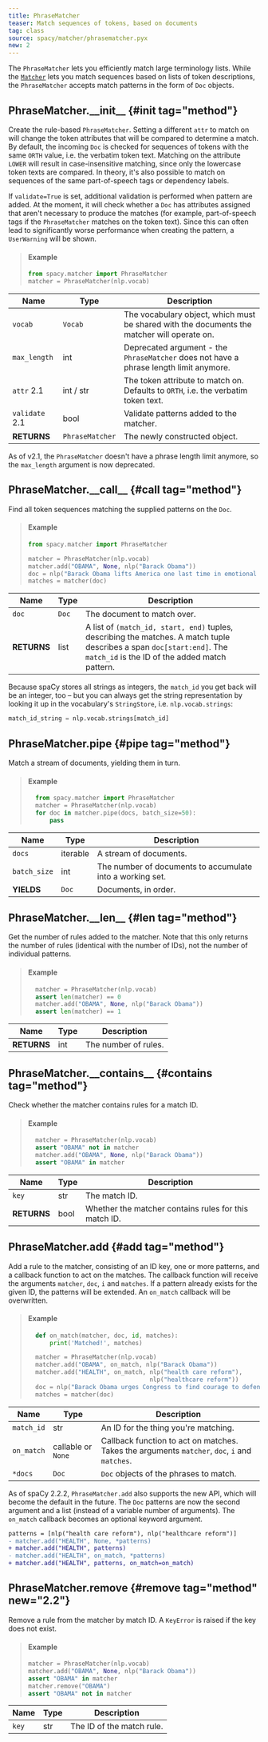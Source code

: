 ```yaml
---
title: PhraseMatcher
teaser: Match sequences of tokens, based on documents
tag: class
source: spacy/matcher/phrasematcher.pyx
new: 2
---
```


The `PhraseMatcher` lets you efficiently match large terminology lists. While
the [`Matcher`](/api/matcher) lets you match sequences based on lists of token
descriptions, the `PhraseMatcher` accepts match patterns in the form of `Doc`
objects.

## PhraseMatcher.\_\_init\_\_ {#init tag="method"}

Create the rule-based `PhraseMatcher`. Setting a different `attr` to match on
will change the token attributes that will be compared to determine a match. By
default, the incoming `Doc` is checked for sequences of tokens with the same
`ORTH` value, i.e. the verbatim token text. Matching on the attribute `LOWER`
will result in case-insensitive matching, since only the lowercase token texts
are compared. In theory, it's also possible to match on sequences of the same
part-of-speech tags or dependency labels.

If `validate=True` is set, additional validation is performed when pattern are
added. At the moment, it will check whether a `Doc` has attributes assigned that
aren't necessary to produce the matches (for example, part-of-speech tags if the
`PhraseMatcher` matches on the token text). Since this can often lead to
significantly worse performance when creating the pattern, a `UserWarning` will
be shown.

> #### Example
>
> ```python
> from spacy.matcher import PhraseMatcher
> matcher = PhraseMatcher(nlp.vocab)
> ```

| Name                                    | Type            | Description                                                                                 |
| --------------------------------------- | --------------- | ------------------------------------------------------------------------------------------- |
| `vocab`                                 | `Vocab`         | The vocabulary object, which must be shared with the documents the matcher will operate on. |
| `max_length`                            | int             | Deprecated argument - the `PhraseMatcher` does not have a phrase length limit anymore.      |
| `attr` <Tag variant="new">2.1</Tag>     | int / str       | The token attribute to match on. Defaults to `ORTH`, i.e. the verbatim token text.          |
| `validate` <Tag variant="new">2.1</Tag> | bool            | Validate patterns added to the matcher.                                                     |
| **RETURNS**                             | `PhraseMatcher` | The newly constructed object.                                                               |

<Infobox title="Changed in v2.1" variant="warning">

As of v2.1, the `PhraseMatcher` doesn't have a phrase length limit anymore, so
the `max_length` argument is now deprecated.

</Infobox>

## PhraseMatcher.\_\_call\_\_ {#call tag="method"}

Find all token sequences matching the supplied patterns on the `Doc`.

> #### Example
>
> ```python
> from spacy.matcher import PhraseMatcher
>
> matcher = PhraseMatcher(nlp.vocab)
> matcher.add("OBAMA", None, nlp("Barack Obama"))
> doc = nlp("Barack Obama lifts America one last time in emotional farewell")
> matches = matcher(doc)
> ```

| Name        | Type  | Description                                                                                                                                                              |
| ----------- | ----- | ------------------------------------------------------------------------------------------------------------------------------------------------------------------------ |
| `doc`       | `Doc` | The document to match over.                                                                                                                                              |
| **RETURNS** | list  | A list of `(match_id, start, end)` tuples, describing the matches. A match tuple describes a span `doc[start:end]`. The `match_id` is the ID of the added match pattern. |

<Infobox title="Note on retrieving the string representation of the match_id" variant="warning">

Because spaCy stores all strings as integers, the `match_id` you get back will
be an integer, too – but you can always get the string representation by looking
it up in the vocabulary's `StringStore`, i.e. `nlp.vocab.strings`:

```python
match_id_string = nlp.vocab.strings[match_id]
```

</Infobox>

## PhraseMatcher.pipe {#pipe tag="method"}

Match a stream of documents, yielding them in turn.

> #### Example
>
> ```python
>   from spacy.matcher import PhraseMatcher
>   matcher = PhraseMatcher(nlp.vocab)
>   for doc in matcher.pipe(docs, batch_size=50):
>       pass
> ```

| Name         | Type     | Description                                               |
| ------------ | -------- | --------------------------------------------------------- |
| `docs`       | iterable | A stream of documents.                                    |
| `batch_size` | int      | The number of documents to accumulate into a working set. |
| **YIELDS**   | `Doc`    | Documents, in order.                                      |

## PhraseMatcher.\_\_len\_\_ {#len tag="method"}

Get the number of rules added to the matcher. Note that this only returns the
number of rules (identical with the number of IDs), not the number of individual
patterns.

> #### Example
>
> ```python
>   matcher = PhraseMatcher(nlp.vocab)
>   assert len(matcher) == 0
>   matcher.add("OBAMA", None, nlp("Barack Obama"))
>   assert len(matcher) == 1
> ```

| Name        | Type | Description          |
| ----------- | ---- | -------------------- |
| **RETURNS** | int  | The number of rules. |

## PhraseMatcher.\_\_contains\_\_ {#contains tag="method"}

Check whether the matcher contains rules for a match ID.

> #### Example
>
> ```python
>   matcher = PhraseMatcher(nlp.vocab)
>   assert "OBAMA" not in matcher
>   matcher.add("OBAMA", None, nlp("Barack Obama"))
>   assert "OBAMA" in matcher
> ```

| Name        | Type | Description                                           |
| ----------- | ---- | ----------------------------------------------------- |
| `key`       | str  | The match ID.                                         |
| **RETURNS** | bool | Whether the matcher contains rules for this match ID. |

## PhraseMatcher.add {#add tag="method"}

Add a rule to the matcher, consisting of an ID key, one or more patterns, and a
callback function to act on the matches. The callback function will receive the
arguments `matcher`, `doc`, `i` and `matches`. If a pattern already exists for
the given ID, the patterns will be extended. An `on_match` callback will be
overwritten.

> #### Example
>
> ```python
>   def on_match(matcher, doc, id, matches):
>       print('Matched!', matches)
>
>   matcher = PhraseMatcher(nlp.vocab)
>   matcher.add("OBAMA", on_match, nlp("Barack Obama"))
>   matcher.add("HEALTH", on_match, nlp("health care reform"),
>                                   nlp("healthcare reform"))
>   doc = nlp("Barack Obama urges Congress to find courage to defend his healthcare reforms")
>   matches = matcher(doc)
> ```

| Name       | Type               | Description                                                                                   |
| ---------- | ------------------ | --------------------------------------------------------------------------------------------- |
| `match_id` | str                | An ID for the thing you're matching.                                                          |
| `on_match` | callable or `None` | Callback function to act on matches. Takes the arguments `matcher`, `doc`, `i` and `matches`. |
| `*docs`    | `Doc`              | `Doc` objects of the phrases to match.                                                        |

<Infobox title="Changed in v2.2.2" variant="warning">

As of spaCy 2.2.2, `PhraseMatcher.add` also supports the new API, which will
become the default in the future. The `Doc` patterns are now the second argument
and a list (instead of a variable number of arguments). The `on_match` callback
becomes an optional keyword argument.

```diff
patterns = [nlp("health care reform"), nlp("healthcare reform")]
- matcher.add("HEALTH", None, *patterns)
+ matcher.add("HEALTH", patterns)
- matcher.add("HEALTH", on_match, *patterns)
+ matcher.add("HEALTH", patterns, on_match=on_match)
```

</Infobox>

## PhraseMatcher.remove {#remove tag="method" new="2.2"}

Remove a rule from the matcher by match ID. A `KeyError` is raised if the key
does not exist.

> #### Example
>
> ```python
> matcher = PhraseMatcher(nlp.vocab)
> matcher.add("OBAMA", None, nlp("Barack Obama"))
> assert "OBAMA" in matcher
> matcher.remove("OBAMA")
> assert "OBAMA" not in matcher
> ```

| Name  | Type | Description               |
| ----- | ---- | ------------------------- |
| `key` | str  | The ID of the match rule. |

